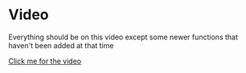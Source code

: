 # Video

Everything should be on this video except some newer functions that haven't been added at that time

[Click me for the video](https://youtu.be/J5FmYKDmsYY)

